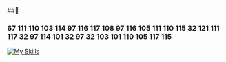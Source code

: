 ##🤔

<h3>67 111 110 103 114 97 116 117 108 97 116 105 111 110 115 32 121 111 117 32 97 114 101 32 97 32 103 101 110 105 117 115</h3>

[![My Skills](https://skillicons.dev/icons?i=html,css,javascript,tailwindcss,python,c,java)](https://skillicons.dev)

